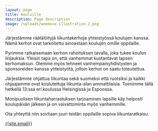 ```yaml
---
layout: page
title: Kouluille
description: Page description
image: /uploads/weemove-illustration-2.png
---
```

Järjestämme räätälöityjä liikuntakerhoja yhteistyössä koulujen kanssa. Nämä kerhot ovat tarkoitettu ainoastaan koulujen omille oppilaille. 

Pyrimme ratkaisemaan kerhon rahoituksen tavalla, joka tukee koulun linjauksia. Yleisin tapa on, että vanhemmat kustantavat lapsen kerhomaksun. Olemme myös tehneet vanhempainyhdistysten ja sponsoreiden kanssa yhteistyötä, jolloin kerhot on saatu toteutettua. 

Järjestämme ohjattua liikuntaa sekä suomeksi että ruotsiksi ja kaikki ohjaajamme ovat koulutettuja liikunta-alan ammattilaisia. Toimimme tällä hetkellä 13:ssa eri koulussa Helsingissä ja Espoossa. 

Monipuolisen liikuntaharrastuksen tarjoaminen lapsille käy helposti koulupäivän jälkeen ja on vaivattominta myös vanhemmille. 

Ota yhteyttä niin sovitaan juuri teidän oppilaille sopiva liikuntaratkaisu. 

[{{site.email}}](mailto:{{site.email}})
